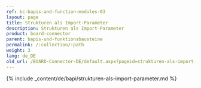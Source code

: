 ```yaml
---
ref: bc-bapis-and-function-modules-03
layout: page
title: Strukturen als Import-Parameter
description: Strukturen als Import-Parameter
product: board-connector
parent: bapis-und-funktionsbausteine
permalink: /:collection/:path
weight: 3
lang: de_DE
old_url: /BOARD-Connector-DE/default.aspx?pageid=strukturen-als-import-parameter
---
```

{% include _content/de/bapi/strukturen-als-import-parameter.md %}
